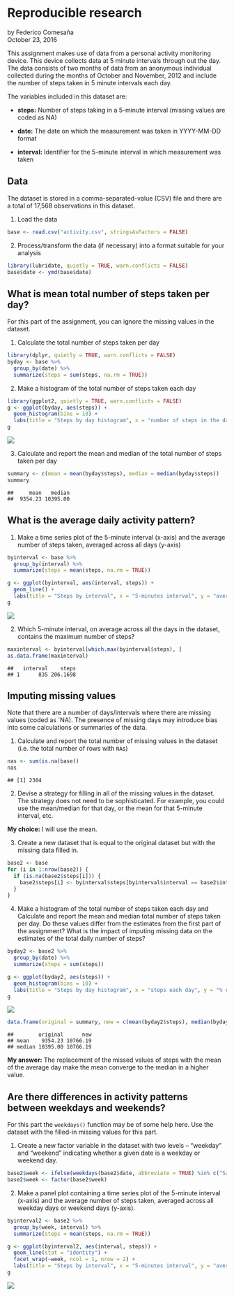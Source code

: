 # Reproducible research
by Federico Comesaña  
October 23, 2016  

This assignment makes use of data from a personal activity monitoring device. This device collects data at 5 minute intervals through out the day. The data consists of two months of data from an anonymous individual collected during the months of October and November, 2012 and include the number of steps taken in 5 minute intervals each day.

The variables included in this dataset are:

- **steps:** Number of steps taking in a 5-minute interval (missing values are coded as NA)

- **date:** The date on which the measurement was taken in YYYY-MM-DD format

- **interval:** Identifier for the 5-minute interval in which measurement was taken


## Data

The dataset is stored in a comma-separated-value (CSV) file and there are a total of 17,568 observations in this dataset.

1. Load the data


```r
base <- read.csv("activity.csv", stringsAsFactors = FALSE)
```

2. Process/transform the data (if necessary) into a format suitable for your analysis


```r
library(lubridate, quietly = TRUE, warn.conflicts = FALSE)
base$date <- ymd(base$date)
```

## What is mean total number of steps taken per day?

For this part of the assignment, you can ignore the missing values in the dataset.

1. Calculate the total number of steps taken per day


```r
library(dplyr, quietly = TRUE, warn.conflicts = FALSE)
byday <- base %>%
  group_by(date) %>%
  summarize(steps = sum(steps, na.rm = TRUE))
```

2. Make a histogram of the total number of steps taken each day


```r
library(ggplot2, quietly = TRUE, warn.conflicts = FALSE)
g <- ggplot(byday, aes(steps)) + 
  geom_histogram(bins = 10) +
  labs(title = "Steps by day histogram", x = "number of steps in the day", y = "% of days")
g
```

![](PA1_template_files/figure-html/unnamed-chunk-4-1.png)<!-- -->

3. Calculate and report the mean and median of the total number of steps taken per day


```r
summary <- c(mean = mean(byday$steps), median = median(byday$steps))
summary
```

```
##     mean   median 
##  9354.23 10395.00
```

## What is the average daily activity pattern?

1. Make a time series plot of the 5-minute interval (x-axis) and the average number of steps taken, averaged across all days (y-axis)


```r
byinterval <- base %>%
  group_by(interval) %>%
  summarize(steps = mean(steps, na.rm = TRUE))

g <- ggplot(byinterval, aes(interval, steps)) + 
  geom_line() + 
  labs(title = "Steps by interval", x = "5-minutes interval", y = "average number of steps")
g
```

![](PA1_template_files/figure-html/unnamed-chunk-6-1.png)<!-- -->

2. Which 5-minute interval, on average across all the days in the dataset, contains the maximum number of steps?


```r
maxinterval <- byinterval[which.max(byinterval$steps), ]
as.data.frame(maxinterval)
```

```
##   interval    steps
## 1      835 206.1698
```

## Imputing missing values

Note that there are a number of days/intervals where there are missing values (coded as `NA). The presence of missing days may introduce bias into some calculations or summaries of the data.

1. Calculate and report the total number of missing values in the dataset (i.e. the total number of rows with `NA`s)


```r
nas <- sum(is.na(base))
nas
```

```
## [1] 2304
```

2. Devise a strategy for filling in all of the missing values in the dataset. The strategy does not need to be sophisticated. For example, you could use the mean/median for that day, or the mean for that 5-minute interval, etc. 

**My choice:** I will use the mean.

3. Create a new dataset that is equal to the original dataset but with the missing data filled in.


```r
base2 <- base
for (i in 1:nrow(base2)) {
  if (is.na(base2$steps[i])) {
    base2$steps[i] <- byinterval$steps[byinterval$interval == base2$interval[i]]
  }
}
```

4. Make a histogram of the total number of steps taken each day and Calculate and report the mean and median total number of steps taken per day. Do these values differ from the estimates from the first part of the assignment? What is the impact of imputing missing data on the estimates of the total daily number of steps?


```r
byday2 <- base2 %>%
  group_by(date) %>%
  summarize(steps = sum(steps))

g <- ggplot(byday2, aes(steps)) + 
  geom_histogram(bins = 10) +
  labs(title = "Steps by day histogram", x = "steps each day", y = "% of days")
g
```

![](PA1_template_files/figure-html/unnamed-chunk-10-1.png)<!-- -->

```r
data.frame(original = summary, new = c(mean(byday2$steps), median(byday2$steps)))
```

```
##        original      new
## mean    9354.23 10766.19
## median 10395.00 10766.19
```

**My answer:** The replacement of the missed values of steps with the mean of the average day make the mean converge to the median in a higher value.

## Are there differences in activity patterns between weekdays and weekends?

For this part the `weekdays()` function may be of some help here. Use the dataset with the filled-in missing values for this part.

1. Create a new factor variable in the dataset with two levels – “weekday” and “weekend” indicating whether a given date is a weekday or weekend day.


```r
base2$week <- ifelse(weekdays(base2$date, abbreviate = TRUE) %in% c("Sat", "Sun"), "weekend", "weekday") 
base2$week <- factor(base2$week)
```

2. Make a panel plot containing a time series plot of the 5-minute interval (x-axis) and the average number of steps taken, averaged across all weekday days or weekend days (y-axis).


```r
byinterval2 <- base2 %>%
  group_by(week, interval) %>%
  summarize(steps = mean(steps, na.rm = TRUE))

g <- ggplot(byinterval2, aes(interval, steps)) + 
  geom_line(stat = "identity") + 
  facet_wrap(~week, ncol = 1, nrow = 2) + 
  labs(title = "Steps by interval", x = "5-minutes interval", y = "average number of steps")
g
```

![](PA1_template_files/figure-html/unnamed-chunk-12-1.png)<!-- -->
